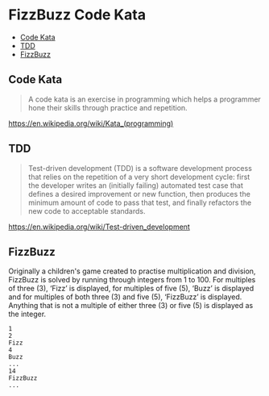 # FizzBuzz Code Kata

- [Code Kata](#code-kata)
- [TDD](#tdd)
- [FizzBuzz](#fizzbuzz)

<a name="code-kata"></a>
## Code Kata

> A code kata is an exercise in programming which helps a programmer hone their skills through practice and repetition.

https://en.wikipedia.org/wiki/Kata_(programming)

<a name="tdd"></a>
## TDD

> Test-driven development (TDD) is a software development process that relies on the repetition of a very short development cycle: first the developer writes an (initially failing) automated test case that defines a desired improvement or new function, then produces the minimum amount of code to pass that test, and finally refactors the new code to acceptable standards.

https://en.wikipedia.org/wiki/Test-driven_development

<a name="fizzbuzz"></a>
## FizzBuzz

Originally a children's game created to practise multiplication and division, FizzBuzz is solved by running through integers from 1 to 100. For multiples of three (3), ‘Fizz’ is displayed, for multiples of five (5), ‘Buzz’ is displayed and for multiples of both three (3) and five (5), ‘FizzBuzz’ is displayed. Anything that is not a multiple of either three (3) or five (5) is displayed as the integer.

```
1
2
Fizz
4
Buzz
...
14
FizzBuzz
...
```
